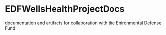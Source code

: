 # EDFWellsHealthProjectDocs
documentation and artifacts for collaboration with the Enironmental Defense Fund
